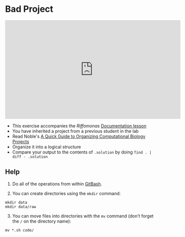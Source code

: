 # Bad Project

<iframe width="570" height="320" src="https://www.youtube.com/embed/Fl4L4M8m4d0?ecver=1" frameborder="0" allowfullscreen></iframe>

* This exercise accompanies the *Riffomonas* [Documentation lesson](http://www.riffomonas.org/tutorials/documentation)
* You have inherited a project from a previous student in the lab
* Read Noble's [A Quick Guide to Organizing Computational Biology Projects](http://journals.plos.org/ploscompbiol/article?id=10.1371/journal.pcbi.1000424)
* Organize it into a logical structure
* Compare your output to the contents of `.solution` by doing `find . | diff - .solution`

## Help

1. Do all of the operations from within [GitBash](https://git-scm.com/downloads).

2. You can create directories using the `mkdir` command:

```
mkdir data
mkdir data/raw
```

3. You can move files into directories with the `mv` command (don't forget the `/` on the directory name):

```
mv *.sh code/
```
